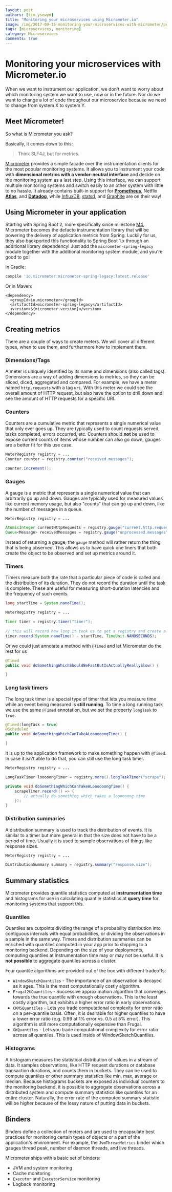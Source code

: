 ```yaml
---
layout: post
authors: [tim_ysewyn]
title: "Monitoring your microservices using Micrometer.io"
image: /img/2017-09-15-monitoring-your-microservices-with-micrometer/post-image.jpg
tags: [microservices, monitoring]
category: Microservices
comments: true
---
```

# Monitoring your microservices with Micrometer.io

When we want to instrument our application, we don't want to worry about which monitoring system we want to use, now or in the future.
Nor do we want to change a lot of code throughout our microservice because we need to change from system X to system Y.

## Meet Micrometer!

So what is Micrometer you ask?

Basically, it comes down to this:
> Think SLF4J, but for metrics.

<a href="https://micrometer.io" target="_blank">Micrometer</a> provides a simple facade over the instrumentation clients for the most popular monitoring systems.
It allows you to instrument your code with **dimensional metrics with a vendor-neutral interface** and decide on the monitoring system as a last step.
Using this interface, we can support multiple monitoring systems and switch easily to an other system with little to no hassle.
It already contains built-in support for <a href="https://prometheus.io" target="_blank">**Prometheus**</a>, Netflix <a href="https://github.com/Netflix/atlas" target="_blank">**Atlas**</a>, and <a href="https://www.datadoghq.com" target="_blank">**Datadog**</a>, while <a href="https://www.influxdata.com" target="_blank">InfluxDB</a>, <a href="https://github.com/etsy/statsd" target="_blank">statsd</a>, and <a href="https://graphiteapp.org" target="_blank">Graphite</a> are on their way!


## Using Micrometer in your application

Starting with Spring Boot 2, more specifically since milestone <a href="https://spring.io/blog/2017/09/15/spring-boot-2-0-0-m4-available-now" target="_blank">M4</a>, Micrometer becomes the defacto instrumentation library that will be powering the delivery of application metrics from Spring.
Luckily for us, they also backported this functionality to Spring Boot 1.x through an additional library dependency!
Just add the `micrometer-spring-legacy` module together with the additional monitoring system module, and you're good to go!

In Gradle:

``` gradle
compile 'io.micrometer:micrometer-spring-legacy:latest.release'
```

Or in Maven:

``` maven
<dependency>
  <groupId>io.micrometer</groupId>
  <artifactId>micrometer-spring-legacy</artifactId>
  <version>${micrometer.version}</version>
</dependency>
```

## Creating metrics

There are a couple of ways to create meters.
We will cover all different types, when to use them, and furthermore how to implement them.

### Dimensions/Tags

A meter is uniquely identified by its name and dimensions (also called tags).
Dimensions are a way of adding dimensions to metrics, so they can be sliced, diced, aggregated and compared.
For example, we have a meter named `http.requests` with a tag `uri`.
With this meter we could see the overall amount of HTTP request, but also have the option to drill down and see the amount of HTTP requests for a specific URI.

### Counters

Counters are a cumulative metric that represents a single numerical value that only ever goes up.
They are typically used to count requests served, tasks completed, errors occurred, etc.
Counters should **not** be used to expose current counts of items whose number can also go down, gauges are a better fit for this use case.

``` java
MeterRegistry registry = ...
Counter counter = registry.counter("received.messages");
    
counter.increment();
```

### Gauges

A gauge is a metric that represents a single numerical value that can arbitrarily go up and down.
Gauges are typically used for measured values like current memory usage, but also "counts" that can go up and down, like the number of messages in a queue.

``` java
MeterRegistry registry = ...

AtomicInteger currentHttpRequests = registry.gauge("current.http.requests", new AtomicInteger(0));
Queue<Message> receivedMessages = registry.gauge("unprocessed.messages", new ConcurrentLinkedQueue<>(), ConcurrentLinkedQueue::size);
```

Instead of returning a gauge, the `gauge` method will rather return the thing that is being observed.
This allows us to have quick one liners that both create the object to be observed and set up metrics around it.

### Timers

Timers measure both the rate that a particular piece of code is called and the distribution of its duration.
They do not record the duration until the task is complete.
These are useful for measuring short-duration latencies and the frequency of such events.

``` java
long startTime = System.nanoTime();

MeterRegistry registry = ...

Timer timer = registry.timer("timer");
    
// this will record how long it took us to get a registry and create a new timer
timer.record(System.nanoTime() - startTime, TimeUnit.NANOSECONDS);
```

Or we could just annotate a method with `@Timed` and let Micrometer do the rest for us

``` java
@Timed
public void doSomethingWhichShouldBeFastButIsActuallyReallySlow() {

}
```

### Long task timers

The long task timer is a special type of timer that lets you measure time while an event being measured is **still running**.
To time a long running task we use the same `@Timed` annotation, but we set the property `longTask` to `true`.

``` java
@Timed(longTask = true)
@Scheduled
public void doSomethingWhichCanTakeALoooooongTime() {

}
```

It is up to the application framework to make something happen with `@Timed`.
In case it isn't able to do that, you can still use the long task timer.

``` java
MeterRegistry registry = ...

LongTaskTimer looooongTimer = registry.more().longTaskTimer("scrape");

private void doSomethingWhichCanTakeALoooooongTime() {
    scrapeTimer.record(() => {
        // actually do something which takes a loooooong time
    });
}
```

### Distribution summaries

A distribution summary is used to track the distribution of events.
It is similar to a timer but more general in that the size does not have to be a period of time.
Usually it is used to sample observations of things like response sizes.

``` java
MeterRegistry registry = ...

DistributionSummary summary = registry.summary("response.size");
```

## Summary statistics

Micrometer provides quantile statistics computed at **instrumentation time** and histograms for use in calculating quantile statistics at **query time** for monitoring systems that support this.

### Quantiles

Quantiles are cutpoints dividing the range of a probability distribution into contiguous intervals with equal probabilities, or dividing the observations in a sample in the same way.
Timers and distribution summaries can be enriched with quantiles computed in your app prior to shipping to a monitoring backend.
Depending on the size of your deployments, computing quantiles at instrumentation time may or may not be useful.
It is **not possible** to aggregate quantiles across a cluster.

Four quantile algorithms are provided out of the box with different tradeoffs:

- `WindowSketchQuantiles` - The importance of an observation is decayed as it ages.
This is the most computationally costly algorithm.
- `Frugal2UQuantiles` - Successive approximation algorithm that converges towards the true quantile with enough observations.
This is the least costly algorithm, but exhibits a higher error ratio in early observations.
- `CKMSQuantiles` - Lets you trade computational complexity for error ratio on a per-quantile basis.
Often, it is desirable for higher quantiles to have a lower error ratio (e.g. 0.99 at 1% error vs. 0.5 at 5% error).
This algorithm is still more computationally expensive than Frugal.
- `GKQuantiles` - Lets you trade computational complexity for error ratio across all quantiles.
This is used inside of WindowSketchQuantiles.

### Histograms

A histogram measures the statistical distribution of values in a stream of data.
It samples observations, like HTTP request durations or database transaction durations, and counts them in buckets.
They can be used to compute quantiles or other summary statistics like min, max, average or median.
Because histograms buckets are exposed as individual counters to the monitoring backend, it is possible to aggregate observations across a distributed system and compute summary statistics like quantiles for an entire cluster.
Naturally, the error rate of the computed summary statistic will be higher because of the lossy nature of putting data in buckets.

## Binders

Binders define a collection of meters and are used to encapsulate best practices for monitoring certain types of objects or a part of the application's environment.
For example, the `JvmThreadMetrics` binder which gauges thread peak, number of daemon threads, and live threads.

Micrometer ships with a basic set of binders:
- JVM and system monitoring
- Cache monitoring
- `Executor` and `ExecutorService` monitoring
- Logback monitoring